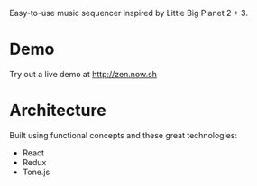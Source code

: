Easy-to-use music sequencer inspired by Little Big Planet 2 + 3.

# Demo

Try out a live demo at http://zen.now.sh

# Architecture

Built using functional concepts and these great technologies:

- React
- Redux
- Tone.js
